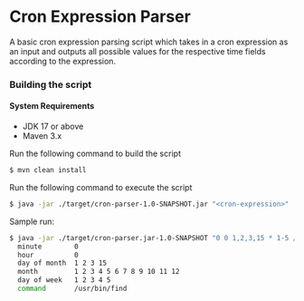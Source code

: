 # Cron Expression Parser

A basic cron expression parsing script which takes in a cron expression as an input and outputs all possible values
for the respective time fields according to the expression.

### Building the script
#### System Requirements

* JDK 17 or above
* Maven 3.x

Run the following command to build the script
```bash
$ mvn clean install
```

Run the following command to execute the script
```bash
$ java -jar ./target/cron-parser-1.0-SNAPSHOT.jar "<cron-expression>"
```
Sample run:
```bash
$ java -jar ./target/cron-parser.jar-1.0-SNAPSHOT "0 0 1,2,3,15 * 1-5 /usr/bin/find"
  minute        0
  hour          0
  day of month  1 2 3 15
  month         1 2 3 4 5 6 7 8 9 10 11 12
  day of week   1 2 3 4 5
  command       /usr/bin/find
```